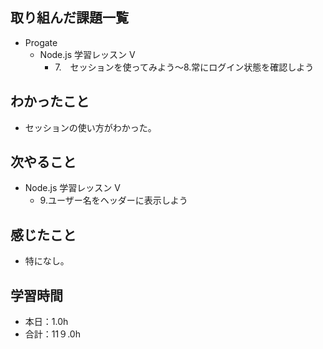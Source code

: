 ## 取り組んだ課題一覧
- Progate
  - Node.js 学習レッスン V
    - 7.　セッションを使ってみよう〜8.常にログイン状態を確認しよう
## わかったこと
-  セッションの使い方がわかった。
## 次やること
- Node.js 学習レッスン V
  - 9.ユーザー名をヘッダーに表示しよう
## 感じたこと
- 特になし。
## 学習時間
- 本日：1.0h
- 合計：11９.0h
